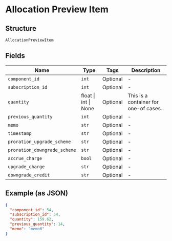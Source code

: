 
# Allocation Preview Item

## Structure

`AllocationPreviewItem`

## Fields

| Name | Type | Tags | Description |
|  --- | --- | --- | --- |
| `component_id` | `int` | Optional | - |
| `subscription_id` | `int` | Optional | - |
| `quantity` | float \| int \| None | Optional | This is a container for one-of cases. |
| `previous_quantity` | `int` | Optional | - |
| `memo` | `str` | Optional | - |
| `timestamp` | `str` | Optional | - |
| `proration_upgrade_scheme` | `str` | Optional | - |
| `proration_downgrade_scheme` | `str` | Optional | - |
| `accrue_charge` | `bool` | Optional | - |
| `upgrade_charge` | `str` | Optional | - |
| `downgrade_credit` | `str` | Optional | - |

## Example (as JSON)

```json
{
  "component_id": 54,
  "subscription_id": 54,
  "quantity": 159.62,
  "previous_quantity": 14,
  "memo": "memo6"
}
```


